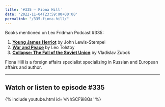 ```yaml
---
title: '#335 – Fiona Hill'
date: '2022-11-04T23:59:00+00:00'
permalink: "/335-fiona-hill/"
---
```


Books mentioned on Lex Fridman Podcast #335:

1. <b><a href="https://amzn.to/3Oidsxa" target="_blank" rel="sponsored noopener noreferrer">Young James Herriot</a></b> by John Lewis-Stempel
2. <b><a href="https://amzn.to/3hRmqVE" target="_blank" rel="sponsored noopener noreferrer">War and Peace</a></b> by Leo Tolstoy
3. <b><a href="https://amzn.to/3AnnG9J" target="_blank" rel="sponsored noopener noreferrer">Collapse: The Fall of the Soviet Union</a></b> by Vladislav Zubok

Fiona Hill is a foreign affairs specialist specializing in Russian and European affairs and author.

- - - - - -

## Watch or listen to episode #335

{% include youtube.html id='vNhSCF9i8Qs' %}